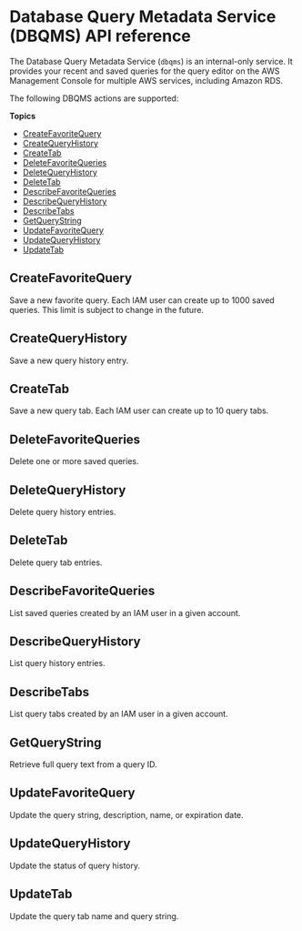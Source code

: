 # Database Query Metadata Service \(DBQMS\) API reference<a name="dbqms-api"></a>

The Database Query Metadata Service \(`dbqms`\) is an internal\-only service\. It provides your recent and saved queries for the query editor on the AWS Management Console for multiple AWS services, including Amazon RDS\.

The following DBQMS actions are supported:

**Topics**
+ [CreateFavoriteQuery](#CreateFavoriteQuery)
+ [CreateQueryHistory](#CreateQueryHistory)
+ [CreateTab](#CreateTab)
+ [DeleteFavoriteQueries](#DeleteFavoriteQueries)
+ [DeleteQueryHistory](#DeleteQueryHistory)
+ [DeleteTab](#DeleteTab)
+ [DescribeFavoriteQueries](#DescribeFavoriteQueries)
+ [DescribeQueryHistory](#DescribeQueryHistory)
+ [DescribeTabs](#DescribeTabs)
+ [GetQueryString](#GetQueryString)
+ [UpdateFavoriteQuery](#UpdateFavoriteQuery)
+ [UpdateQueryHistory](#UpdateQueryHistory)
+ [UpdateTab](#UpdateTab)

## CreateFavoriteQuery<a name="CreateFavoriteQuery"></a>

Save a new favorite query\. Each IAM user can create up to 1000 saved queries\. This limit is subject to change in the future\.

## CreateQueryHistory<a name="CreateQueryHistory"></a>

Save a new query history entry\.

## CreateTab<a name="CreateTab"></a>

Save a new query tab\. Each IAM user can create up to 10 query tabs\.

## DeleteFavoriteQueries<a name="DeleteFavoriteQueries"></a>

Delete one or more saved queries\.

## DeleteQueryHistory<a name="DeleteQueryHistory"></a>

Delete query history entries\.

## DeleteTab<a name="DeleteTab"></a>

Delete query tab entries\.

## DescribeFavoriteQueries<a name="DescribeFavoriteQueries"></a>

List saved queries created by an IAM user in a given account\.

## DescribeQueryHistory<a name="DescribeQueryHistory"></a>

List query history entries\.

## DescribeTabs<a name="DescribeTabs"></a>

List query tabs created by an IAM user in a given account\.

## GetQueryString<a name="GetQueryString"></a>

Retrieve full query text from a query ID\.

## UpdateFavoriteQuery<a name="UpdateFavoriteQuery"></a>

Update the query string, description, name, or expiration date\.

## UpdateQueryHistory<a name="UpdateQueryHistory"></a>

Update the status of query history\.

## UpdateTab<a name="UpdateTab"></a>

Update the query tab name and query string\.